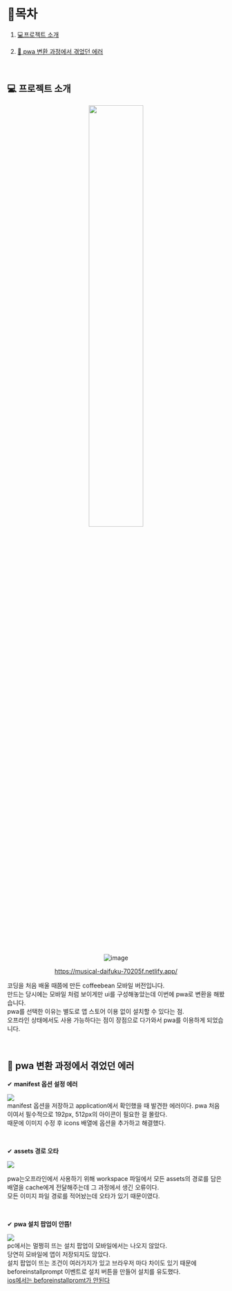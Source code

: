 # 🎇목차

1. [💻프로젝트 소개](#-프로젝트-소개)
2. [🚫 pwa 변환 과정에서 겪었던 에러](#-pwa-변환-과정에서-겪었던-에러)

   <br />

## 💻 프로젝트 소개

<div align="center">

  <img src="https://github.com/future9061/coffeebean-mobile/assets/132829711/41f37a3a-b2f8-4f2b-820a-2ab956492054" width="50%">

![image](https://github.com/future9061/coffeebean-mobile/assets/132829711/ed3b9c00-bbcf-4b03-95ca-e2198a05d721)

https://musical-daifuku-70205f.netlify.app/

   <p align="start">
    코딩을 처음 배울 때쯤에 만든 coffeebean 모바일 버전입니다.<br>
    만드는 당시에는 모바일 처럼 보이게만 ui를 구성해놓았는데 이번에 pwa로 변환을 해봤습니다. <br>
    pwa를 선택한 이유는 별도로 앱 스토어 이용 없이 설치할 수 있다는 점. <br> 오프라인 상태에서도 사용 가능하다는 점이 장점으로 다가와서 pwa를 이용하게 되었습니다.
      
   </p>
</div>

<br />

## 🚫 pwa 변환 과정에서 겪었던 에러

✔ **manifest 옵션 설정 에러**

<img src="https://github.com/future9061/coffeebean-mobile/assets/132829711/daced97e-168c-4ba9-9737-dad05b601db7" > <br />
manifest 옵션을 저장하고 application에서 확인했을 때 발견한 에러이다. pwa 처음이여서 필수적으로 192px, 512px의 아이콘이 필요한 걸 몰랐다. <br /> 때문에 이미지 수정 후 icons 배열에 옵션을 추가하고 해결했다.

<br />

✔ **assets 경로 오타**

<img src="https://github.com/future9061/coffeebean-mobile/assets/132829711/4a9c7f62-4998-4e80-a8b1-f69990ff746f" > <br />

pwa는오프라인에서 사용하기 위해 workspace 파일에서 모든 assets의 경로를 담은 배열을 cache에게 전달해주는데 그 과정에서 생긴 오류이다. <br />
모든 이미지 파일 경로를 적어놨는데 오타가 있기 때문이였다.

<br />

✔ **pwa 설치 팝업이 안뜸!**  

<img src="https://github.com/future9061/coffeebean-mobile/assets/132829711/bb77a0e6-def8-4430-9cb6-5c1b8af01cf9" > <br />
pc에서는 멀쩡히 뜨는 설치 팝업이 모바일에서는 나오지 않았다. <br />
당연히 모바일에 앱이 저장되지도 않았다. <br /> 설치 팝업이 뜨는 조건이 여러가지가 있고 브라우저 마다 차이도 있기 때문에 beforeinstallprompt 이벤트로 설치 버튼을 만들어 설치를 유도했다. <br />
<u>ios에서는 beforeinstallpromt가 안된다</u>

<br />

<br />
